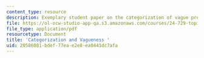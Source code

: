 ```yaml
---
content_type: resource
description: Exemplary student paper on the categorization of vague predicates.
file: https://ol-ocw-studio-app-qa.s3.amazonaws.com/courses/24-729-topics-in-philosophy-of-language-vagueness-fall-2005/20586081bdef77eae2e8ea0441dc7afa_stephenson_vague.pdf
file_type: application/pdf
resourcetype: Document
title: 'Categorization and Vagueness '
uid: 20586081-bdef-77ea-e2e8-ea0441dc7afa
---
```


